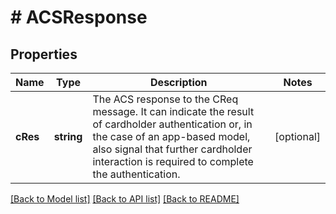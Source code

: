 # # ACSResponse

## Properties

Name | Type | Description | Notes
------------ | ------------- | ------------- | -------------
**cRes** | **string** | The ACS response to the CReq message. It can indicate the result of cardholder authentication or, in the case of an app-based model, also signal that further cardholder interaction is required to complete the authentication. | [optional] 

[[Back to Model list]](../../README.md#documentation-for-models) [[Back to API list]](../../README.md#documentation-for-api-endpoints) [[Back to README]](../../README.md)


